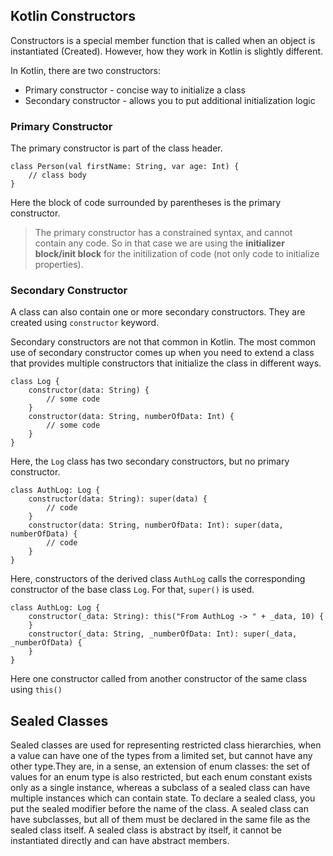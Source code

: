 ## Kotlin Constructors
Constructors is a special member function that is called when an object is instantiated (Created). However, how they work in Kotlin is slightly different. 

In Kotlin, there are two constructors:
 - Primary constructor - concise way to initialize a class
 - Secondary constructor - allows you to put additional initialization
   logic
### Primary Constructor
The primary constructor is part of the class header.

    class Person(val firstName: String, var age: Int) {
        // class body
    }
Here the block of code surrounded by parentheses is the primary constructor. 

> The primary constructor has a constrained syntax, and cannot contain
> any code. So in that case we are using the **initializer block/init
> block** for the  initilization of  code (not only code to initialize
> properties).
### Secondary Constructor
A class can also contain one or more secondary constructors. They are created using `constructor` keyword.

Secondary constructors are not that common in Kotlin. The most common use of secondary constructor comes up when you need to extend a class that provides multiple constructors that initialize the class in different ways.

    class Log {
        constructor(data: String) {
            // some code
        }
        constructor(data: String, numberOfData: Int) {
            // some code
        }
    }
Here, the `Log` class has two secondary constructors, but no primary constructor.

    class AuthLog: Log {
        constructor(data: String): super(data) {
            // code
        }
        constructor(data: String, numberOfData: Int): super(data, numberOfData) {
            // code
        }
    }
Here, constructors of the derived class `AuthLog` calls the corresponding constructor of the base class `Log`. For that, `super()` is used.

    class AuthLog: Log {
        constructor(_data: String): this("From AuthLog -> " + _data, 10) {
        }    
        constructor(_data: String, _numberOfData: Int): super(_data, _numberOfData) {
        }
    }
Here one constructor called from another constructor of the same class using  `this()`


## Sealed Classes
Sealed classes are used for representing restricted class hierarchies, when a value can have one of the types from a limited set, but cannot have any other type.They are, in a sense, an extension of enum classes: the set of values for an enum type is also restricted, but each enum constant exists only as a single instance, whereas a subclass of a sealed class can have multiple instances which can contain state. To declare a sealed class, you put the sealed modifier before the name of the class. A sealed class can have subclasses, but all of them must be declared in the same file as the sealed class itself. A sealed class is abstract by itself, it cannot be instantiated directly and can have abstract members.
